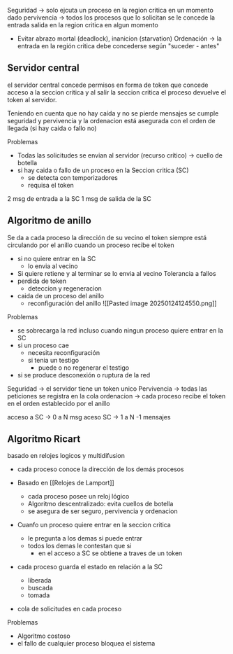 Seguridad -> solo ejcuta un proceso en la region critica en un momento dado 
pervivencia -> todos los procesos que lo solicitan se le concede la entrada salida en la region critica en algun momento 
- Evitar abrazo mortal (deadlock), inanicion (starvation)
Ordenación -> la entrada en la región critica debe concederse según "suceder - antes"

## Servidor central 

el servidor central concede permisos en forma de token que concede acceso a la seccion critica y al salir la seccion critica el proceso devuelve el token al servidor.

Teniendo en cuenta que no hay caída y no se pierde mensajes 
se cumple seguridad y pervivencia y la ordenacion está asegurada con el orden de llegada (si hay caida o fallo no)

Problemas 
- Todas las solicitudes se envian al servidor (recurso crítico) -> cuello de botella
- si hay caida o fallo de un proceso en la Seccion critica (SC) 
	- se detecta con temporizadores 
	- requisa el token

2 msg de entrada a la SC
1 msg de salida de la SC

## Algoritmo de anillo

Se da a cada proceso la dirección de su vecino 
el token siempre está circulando por el anillo
cuando un proceso recibe el token 
- si no quiere entrar en la SC
	- lo envia al vecino
- Si quiere retiene y al terminar se lo envia al vecino
Tolerancia a fallos
- perdida de token
	- deteccion y regeneracion
- caida de un proceso del anillo 
	- reconfiguración del anillo
![[Pasted image 20250124124550.png]]

Problemas
- se sobrecarga la red incluso cuando ningun proceso quiere entrar en la SC
- si un proceso cae
	- necesita reconfiguración
	- si tenia un testigo 
		- puede o no regenerar el testigo
- si se produce desconexión o ruptura de la red

Seguridad -> el servidor tiene un token unico
Pervivencia -> todas las peticiones se registra en la cola 
ordenacion -> cada proceso recibe el token en el orden establecido por el anillo

acceso a SC -> 0 a N msg
aceso SC -> 1 a N -1 mensajes

## Algoritmo Ricart

basado en relojes logicos y multidifusion 
- cada proceso conoce la dirección de los demás procesos
- Basado en [[Relojes de Lamport]] 
	- cada proceso posee un reloj lógico
	- Algoritmo descentralizado: evita cuellos de botella
	- se asegura de ser seguro, pervivencia y ordenacion

- Cuanfo un proceso quiere entrar en la seccion critica 
	- le pregunta a los demas si puede entrar
	- todos los demas le contestan que si 
		- en el acceso a SC se obtiene a traves de un token 
- cada proceso guarda el estado en relación a la SC
	- liberada
	- buscada
	- tomada
- cola de solicitudes en cada proceso


Problemas 
- Algoritmo costoso 
- el fallo de cualquier proceso bloquea el sistema 